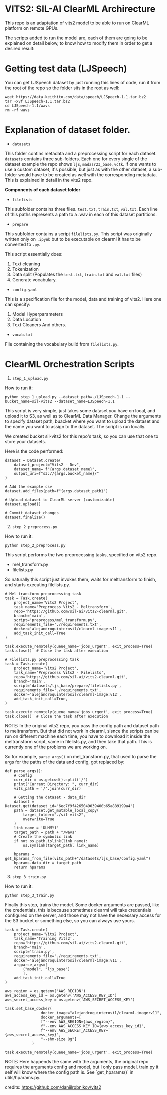 # VITS2: SIL-AI ClearML Archirecture

This repo is an adaptation of vits2 model to be able to run on ClearML platform on remote GPUs.

The scripts added to run the model are, each of them are going to be explained on detail
below, to know how to modify them in order to get a desired result:

# Getting test data (LJSpeech)

You can get LJSpeech dataset by just running this lines of code, run it from the
root of the repo so the folder sits in the root as well:

```
wget https://data.keithito.com/data/speech/LJSpeech-1.1.tar.bz2
tar -xvf LJSpeech-1.1.tar.bz2
cd LJSpeech-1.1/wavs
rm -rf wavs
```

# Explanation of dataset folder.

- `datasets`

This folder contins metadata and a preprocessing script for each dataset. `datasets`
contains three sub-folders. Each one for every single of the dataset example
the repo shows `ljs`, `madasr23_base`, `vctk`. If one wants to use a custom dataset,
it's possible, but just as with the other dataset, a sub-folder would have to be
created as well with the corresponding metadata. This is explained in detail in the
vits2 repo.

**Components of each dataset folder**

- `filelists`

This subfolder contains three files. `test.txt`, `train.txt`, `val.txt`.
Each line of this paths represents a path to a .wav in each of this dataset partitions.

- `prepare`

This subfolder contains a script `filelists.py`. This script was originally written
only on `.ipynb` but to be executable on clearml it has to be converted to `.py`.

This script essentially does:

1. Text cleaning
2. Tokenization
3. Data split (Populates the `test.txt`, `train.txt` and `val.txt` files)
4. Generate vocabulary.

- `config.yaml`

This is a specification file for the model, data and training of vits2.
Here one can specify:

1. Model Hyperparameters
2. Data Location
3. Text Cleaners
And others.

- `vocab.txt`

File containing the vocabulary build from `filelists.py`.




# ClearML Orchestration Scripts

1. `step_1_upload.py`

How to run it:
```
python step_1_upload.py --dataset_path=./LJSpeech-1.1 --bucket_name=sil-vits2 --dataset_name=LJSpeech-1.1
```

This script is very simple, just takes some dataset you have on local, and upload it to S3,
as well as to ClearML Data Manager. Change the arguments to specify dataset path, buacket where
you want to upload the dataset and the name you want to assign to the dataset. The script
is run locally.

We created bucket sil-vits2 for this repo's task, so you can use that one to store your datasets.

Here is the code performed:
```
dataset = Dataset.create(
    dataset_project="Vits2 - Dev",
    dataset_name= f"{args.dataset_name}",
    output_uri=f"s3://{args.bucket_name}/"
)

# Add the example csv
dataset.add_files(path=f"{args.dataset_path}")

# Upload dataset to ClearML server (customizable)
dataset.upload()

# Commit dataset changes
dataset.finalize()
```


2. `step_2_preprocess.py`

How to run it:
```
python step_2_preprocess.py
```

This script performs the two preprocessing tasks, specified on vits2 repo.

- mel_transform.py
- filelists.py

So naturally this script just invokes them, waits for meltransform to finish, and starts
executing filelists.py.


```
# Mel transform preprocessing task
task = Task.create(
    project_name='Vits2 Project',
    task_name='Preprocess Vits2 - Meltransform',
    repo='https://github.com/sil-ai/vits2-clearml.git',
    branch='main',
    script='preprocess/mel_transform.py',
    requirements_file='./requirements.txt',
    docker='alejandroquinterosil/clearml-image:v11',
    add_task_init_call=True
)

task.execute_remotely(queue_name='jobs_urgent', exit_process=True)
task.close()  # Close the task after execution

# Filelists.py preprocessing task
task = Task.create(
    project_name='Vits2 Project',
    task_name='Preprocess Vits2 - Filelists',
    repo='https://github.com/sil-ai/vits2-clearml.git',
    branch='main',
    script='datasets/ljs_base/prepare/filelists.py',
    requirements_file='./requirements.txt',
    docker='alejandroquinterosil/clearml-image:v12',
    add_task_init_call=True,
)

task.execute_remotely(queue_name='jobs_urgent', exit_process=True)
task.close()  # Close the task after execution
```

NOTE: In the original vits2 repo, you pass the config path and dataset path to meltransform.
But that did not work in clearml, sisnce the scripts can be run on different machine each time,
you have to download it inside the meltransform script, same in filelists.py, and then
take that path. This is currently one of the problems we are working on.

So for example, `parse_args()` on mel_transform.py, that used to parse the args for the paths
of the data and config, got replaced by:

```
def parse_args():
    # Config
    curr_dir = os.getcwd().split('/')
    print("Current Directory: ", curr_dir)
    vits_path = '/'.join(curr_dir)

    # Getting the dataset - data_dir
    dataset = Dataset.get(dataset_id="6ec7f9f4265049039400b65a889199a4")
    path = dataset.get_mutable_local_copy(
        target_folder="./sil-vits2",
        overwrite=True
    )
    link_name = 'DUMMY1'
    target_path = path + "/wavs"
    # Create the symbolic link
    if not os.path.islink(link_name):
        os.symlink(target_path, link_name)

    hparams = get_hparams_from_file(vits_path+"/datasets/ljs_base/config.yaml")
    hparams.data_dir = target_path
    return hparams
```

3. `step_3_train.py`

How to run it:
```
python step_3_train.py
```

Finally this step, trains the model. Some docker arguments are passed, like the credentials,
this is because sometimes clearml will take credentials configured on the server, and
those may not have the necessary access for the S3 bucket or something else, so you
can always use yours.

```
task = Task.create(
    project_name='Vits2 Project',
    task_name='Training Vits2',
    repo='https://github.com/sil-ai/vits2-clearml.git',
    branch='main',
    script='train.py',
    requirements_file='./requirements.txt',
    docker='alejandroquinterosil/clearml-image:v11',
    argparse_args=[
        ("model", "ljs_base")
        ],
    add_task_init_call=True
)

aws_region = os.getenv('AWS_REGION')
aws_access_key_id = os.getenv('AWS_ACCESS_KEY_ID')
aws_secret_access_key = os.getenv('AWS_SECRET_ACCESS_KEY')

task.set_base_docker(
                docker_image="alejandroquinterosil/clearml-image:v11",
                docker_arguments=[
                f"--env AWS_REGION={aws_region}",
                f"--env AWS_ACCESS_KEY_ID={aws_access_key_id}",
                f"--env AWS_SECRET_ACCESS_KEY={aws_secret_access_key}",
                "--shm-size 8g"]
            )

task.execute_remotely(queue_name='jobs_urgent', exit_process=True)
```

NOTE: Here happends the same with the arguments, the original repo requires the arguments
config and model, but I only pass model. train.py it self will know where the config path is.
See ´get_hparams()´ in utils/hparams.py.

credits: https://github.com/daniilrobnikov/vits2


